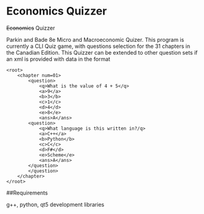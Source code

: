 Economics Quizzer
===========

~~Economics~~ Quizzer

Parkin and Bade 8e Micro and Macroeconomic Quizer. This program is currently a CLI Quiz game, with questions selection for the 31 chapters in the Canadian Edition. This Quizzer can be extended to other question sets if an xml is provided with data in the format

    <root>
        <chapter num=01>
            <question>
                <q>What is the value of 4 + 5</q>
                <a>9</a>
                <b>3</b>
                <c>1</c>
                <d>4</d>
                <e>8</e>
                <ans>A</ans>
            <question>
                <q>What language is this written in?/q>
                <a>C++</a>
                <b>Python</b>
                <c>C</c>
                <d>F#</d>
                <e>Scheme</e>
                <ans>A</ans>
            </question>
            </question>
        </chapter>
    </root>

##Requirements

g++, python, qt5 development libraries
